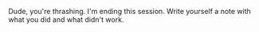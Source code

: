 Dude, you're thrashing. I'm ending this session. Write yourself a note with what you did and what didn't work.
